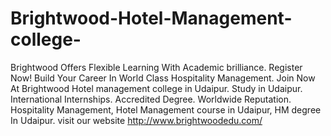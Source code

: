 # Brightwood-Hotel-Management-college-
Brightwood Offers Flexible Learning With Academic brilliance. Register Now! Build Your Career In World Class Hospitality Management. Join Now At Brightwood Hotel management college in Udaipur. Study in Udaipur. International Internships. Accredited Degree. Worldwide Reputation. Hospitality Management, Hotel Management course in Udaipur, HM degree In Udaipur. visit our website http://www.brightwoodedu.com/
